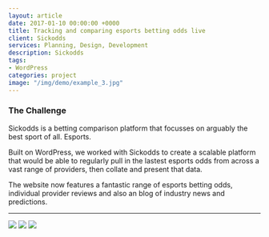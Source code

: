 ```yaml
---
layout: article
date: 2017-01-10 00:00:00 +0000
title: Tracking and comparing esports betting odds live
client: Sickodds
services: Planning, Design, Development
description: Sickodds 
tags:
- WordPress
categories: project
image: "/img/demo/example_3.jpg"
---
```


### The Challenge

Sickodds is a betting comparison platform that focusses on arguably the best sport of all. Esports.

Built on WordPress, we worked with Sickodds to create a scalable platform that would be able to regularly pull in the lastest esports odds from across a vast range of providers, then collate and present that data.

The website now features a fantastic range of esports betting odds, individual provider reviews and also an blog of industry news and predictions.

---

<img src="//placehold.it/960x600" />

<img src="//placehold.it/960x600" />

<img src="//placehold.it/960x600" />